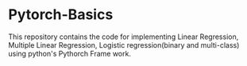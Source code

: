 # Pytorch-Basics
This repository contains the code for implementing Linear Regression, Multiple Linear Regression, Logistic regression(binary and multi-class) using python's Pythorch Frame work. 
